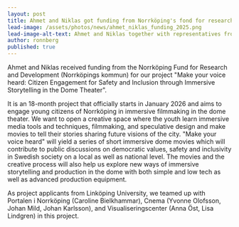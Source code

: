 ```yaml
---
layout: post
title: Ahmet and Niklas got funding from Norrköping's fond for research and development
lead-image: /assets/photos/news/ahmet_niklas_funding_2025.png
lead-image-alt-text: Ahmet and Niklas together with representatives from the Visualization center and Norrköping municipality
author: ronnberg
published: true
---
```


Ahmet and Niklas received funding from the Norrköping Fund for Research and Development (Norrköpings kommun) for our project "Make your voice heard: Citizen Engagement for Safety and Inclusion through Immersive Storytelling in the Dome Theater".

It is an 18-month project that officially starts in January 2026 and aims to engage young citizens of Norrköping in immersive filmmaking in the dome theater. We want to open a creative space where the youth learn immersive media tools and techniques, filmmaking, and speculative design and make movies to tell their stories sharing future visions of the city. "Make your voice heard" will yield a series of short immersive dome movies which will contribute to public discussions on democratic values, safety and inclusivity in Swedish society on a local as well as national level. The movies and the creative process will also help us explore new ways of immersive storytelling and production in the dome with both simple and low tech as well as advanced production equipment.

As project applicants from Linköping University, we teamed up with Portalen i Norrköping (Caroline Bielkhammar), Cnema (Yvonne Olofsson, Johan Mild, Johan Karlsson), and Visualiseringscenter (Anna Öst, Lisa Lindgren) in this project.